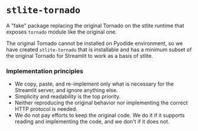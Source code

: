 # `stlite-tornado`

A "fake" package replacing the original Tornado on the stlite runtime that exposes `tornado` module like the original one.

The original Tornado cannot be installed on Pyodide environment, so we have created `stlite-tornado` that is installable and has a minimum subset of the original Tornado for Streamlit to work as a basis of stlite.

### Implementation principles
* We copy, paste, and re-implement only what is necessary for the Streamlit server, and ignore anything else.
* Simplicity and readability is the top priority.
* Neither reproducing the original behavior nor implementing the correct HTTP protocol is needed.
* We do not pay efforts to keep the original code. We do it if it supports reading and implementing the code, and we don't if it does not.

